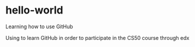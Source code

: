 # hello-world
Learning how to use GitHub

Using to learn GitHub in order to participate in the CS50 course through edx
